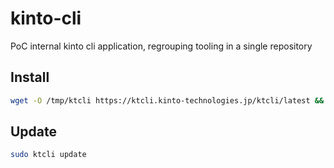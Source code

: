 # kinto-cli

PoC internal kinto cli application, regrouping tooling in a single repository

## Install

```bash
wget -O /tmp/ktcli https://ktcli.kinto-technologies.jp/ktcli/latest && chmod +x /tmp/ktcli && sudo mv /tmp/ktcli /usr/bin/ktcli
```

## Update

```bash
sudo ktcli update
```
